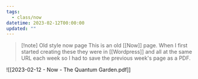 ```yaml
---
tags:
  - class/now
datetime: 2023-02-12T00:00:00
updated: ""
---
```

> [!note] Old style now page
> This is an old [[Now]] page. When I first started creating these they were in [[Wordpress]] and all at the same URL each week so I had to save the previous week's page as a PDF. 

![[2023-02-12 - Now - The Quantum Garden.pdf]]